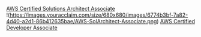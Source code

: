 [AWS Certified Solutions Architect Associate](../architect-associate)  
!(https://images.youracclaim.com/size/680x680/images/6774b3bf-7a82-4d40-a2d1-86b412635bae/AWS-SolArchitect-Associate.png)
[AWS Certified Developer Associate](../developer-associate/dev-associate-notes.md)  
